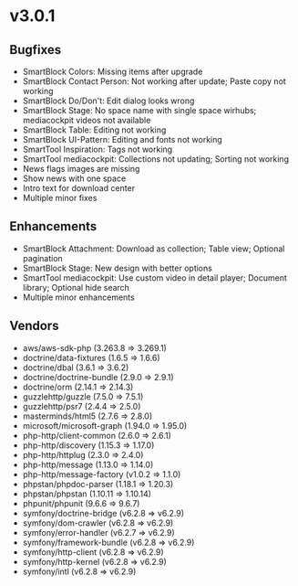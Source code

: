 # v3.0.1

## Bugfixes

* SmartBlock Colors: Missing items after upgrade
* SmartBlock Contact Person: Not working after update; Paste copy not working
* SmartBlock Do/Don't: Edit dialog looks wrong
* SmartBlock Stage: No space name with single space wirhubs; mediacockpit videos not available
* SmartBlock Table: Editing not working
* SmartBlock UI-Pattern: Editing and fonts not working
* SmartTool Inspiration: Tags not working
* SmartTool mediacockpit: Collections not updating; Sorting not working
* News flags images are missing
* Show news with one space
* Intro text for download center
* Multiple minor fixes

## Enhancements

* SmartBlock Attachment: Download as collection; Table view; Optional pagination
* SmartBlock Stage: New design with better options
* SmartTool mediacockpit: Use custom video in detail player; Document library; Optional hide search
* Multiple minor enhancements

## Vendors

- aws/aws-sdk-php (3.263.8 => 3.269.1)
- doctrine/data-fixtures (1.6.5 => 1.6.6)
- doctrine/dbal (3.6.1 => 3.6.2)
- doctrine/doctrine-bundle (2.9.0 => 2.9.1)
- doctrine/orm (2.14.1 => 2.14.3)
- guzzlehttp/guzzle (7.5.0 => 7.5.1)
- guzzlehttp/psr7 (2.4.4 => 2.5.0)
- masterminds/html5 (2.7.6 => 2.8.0)
- microsoft/microsoft-graph (1.94.0 => 1.95.0)
- php-http/client-common (2.6.0 => 2.6.1)
- php-http/discovery (1.15.3 => 1.17.0)
- php-http/httplug (2.3.0 => 2.4.0)
- php-http/message (1.13.0 => 1.14.0)
- php-http/message-factory (v1.0.2 => 1.1.0)
- phpstan/phpdoc-parser (1.18.1 => 1.20.3)
- phpstan/phpstan (1.10.11 => 1.10.14)
- phpunit/phpunit (9.6.6 => 9.6.7)
- symfony/doctrine-bridge (v6.2.8 => v6.2.9)
- symfony/dom-crawler (v6.2.8 => v6.2.9)
- symfony/error-handler (v6.2.7 => v6.2.9)
- symfony/framework-bundle (v6.2.8 => v6.2.9)
- symfony/http-client (v6.2.8 => v6.2.9)
- symfony/http-kernel (v6.2.8 => v6.2.9)
- symfony/intl (v6.2.8 => v6.2.9)